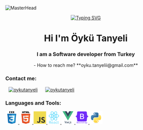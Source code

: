 ![MasterHead](https://cdn.webtekno.com/media/cache/content_detail_v2/article/23831/turkiye-deki-yazilim-sektorunu-buyutmek-icin-devletten-onemli-adim-1483725143.jpg)

<div align="center">

<a href="https://git.io/typing-svg">
  <img src="https://readme-typing-svg.demolab.com?font=Fira%20Code&center=true&vCenter=true&width=600&lines=Hey+there,+I'm+Öykü+TANYELİ+🌟;I'm+a+Jr.+Software+Developer+💻;I'm+constantly+improving+my+skills+😊;Thanks+for+visiting+my+profile"
       alt="Typing SVG" />
</a>

<h1 align="center">Hi I'm Öykü Tanyeli</h1>
<h3 align="center">I am a Software developer from Turkey</h3>
- How to reach me? **oyku.tanyelii@gmail.com**

<h3 align="left">Contact me:</h3>
<p align="left">
  <a href="https://linkedin.com/in/oykutanyeli" target="blank" style="display: inline-block; margin: 0 10px;">
    <img src="https://raw.githubusercontent.com/rahuldkjain/github-profile-readme-generator/master/src/images/icons/Social/linked-in-alt.svg" alt="oykutanyeli" height="30" width="40" />
  </a>
  <a href="https://instagram.com/oykutanyeli" target="blank" style="display: inline-block; margin: 0 10px;">
    <img src="https://raw.githubusercontent.com/rahuldkjain/github-profile-readme-generator/master/src/images/icons/Social/instagram.svg" alt="oykutanyeli" height="30" width="40" />
  </a>
</p>

<h3 align="left">Languages ​​and Tools:</h3>
<p align="left">

 <a href="https://www.w3schools.com/css/" target="_blank" rel="noreferrer">
    <img src="https://raw.githubusercontent.com/devicons/devicon/master/icons/css3/css3-original-wordmark.svg" alt="css3" width="40" height="40"/>
  </a>

  
  <a href="https://www.w3.org/html/" target="_blank" rel="noreferrer">
    <img src="https://raw.githubusercontent.com/devicons/devicon/master/icons/html5/html5-original-wordmark.svg" alt="html5" width="40" height="40"/>
  </a>

  <a href="https://developer.mozilla.org/en-US/docs/Web/JavaScript" target="_blank" rel="noreferrer">
    <img src="https://raw.githubusercontent.com/devicons/devicon/master/icons/javascript/javascript-original.svg" alt="javascript" width="40" height="40"/>
  </a>
  <a href="https://reactjs.org/" target="_blank" rel="noreferrer">
    <img src="https://raw.githubusercontent.com/devicons/devicon/master/icons/react/react-original-wordmark.svg" alt="react" width="40" height="40"/>
  </a>
  <a href="https://vuejs.org/" target="_blank" rel="noreferrer">
  <img src="https://raw.githubusercontent.com/devicons/devicon/master/icons/vuejs/vuejs-original-wordmark.svg" alt="vue.js" width="40" height="40"/>
</a>
<a href="https://getbootstrap.com/" target="_blank" rel="noreferrer">
  <img src="https://raw.githubusercontent.com/devicons/devicon/master/icons/bootstrap/bootstrap-plain-wordmark.svg" alt="Bootstrap" width="40" height="40"/>
</a>
  <a href="https://www.python.org" target="_blank" rel="noreferrer">
    <img src="https://raw.githubusercontent.com/devicons/devicon/master/icons/python/python-original.svg" alt="python" width="40" height="40"/>
  </a>

</p>
